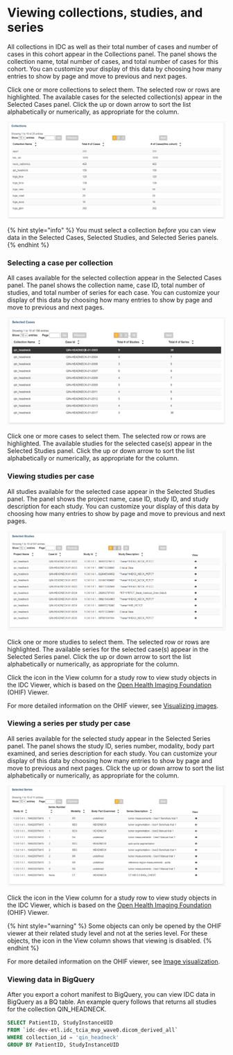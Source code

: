 # Viewing collections, studies, and series

All collections in IDC as well as their total number of cases and number of cases in this cohort appear in the Collections panel. The panel shows the collection name, total number of cases, and total number of cases for this cohort. You can customize your display of this data by choosing how many entries to show by page and move to previous and next pages.

Click one or more collections to select them. The selected row or rows are highlighted. The available cases for the selected collection\(s\) appear in the Selected Cases panel. Click the up or down arrow to sort the list alphabetically or numerically, as appropriate for the column.

![Collections panel](../../.gitbook/assets/collections-panelv2%20%282%29%20%282%29.png)

{% hint style="info" %}
You must select a collection _before_ you can view data in the Selected Cases, Selected Studies, and Selected Series panels.
{% endhint %}

### Selecting a case per collection

All cases available for the selected collection appear in the Selected Cases panel. The panel shows the collection name, case ID, total number of studies, and total number of series for each case. You can customize your display of this data by choosing how many entries to show by page and move to previous and next pages.

![Selected Cases panel](../../.gitbook/assets/selected_cases-panel.png)

Click one or more cases to select them. The selected row or rows are highlighted. The available studies for the selected case\(s\) appear in the Selected Studies panel. Click the up or down arrow to sort the list alphabetically or numerically, as appropriate for the column.

### Viewing studies **p**er case

All studies available for the selected case appear in the Selected Studies panel. The panel shows the project name, case ID, study ID, and study description for each study. You can customize your display of this data by choosing how many entries to show by page and move to previous and next pages.

![Selected Studies panel](../../.gitbook/assets/selected_studies-panel.png)

Click one or more studies to select them. The selected row or rows are highlighted. The available series for the selected case\(s\) appear in the Selected Series panel. Click the up or down arrow to sort the list alphabetically or numerically, as appropriate for the column.

Click the icon in the View column for a study row to view study objects in the IDC Viewer, which is based on the [Open Health Imaging Foundation](https://docs.ohif.org/) \(OHIF\) Viewer.

For more detailed information on the OHIF viewer, see [Visualizing images](../visualization.md).

### Viewing a series per study per case

All series available for the selected study appear in the Selected Series panel. The panel shows the study ID, series number, modality, body part examined, and series description for each study. You can customize your display of this data by choosing how many entries to show by page and move to previous and next pages. Click the up or down arrow to sort the list alphabetically or numerically, as appropriate for the column.

![Selected Series panel](../../.gitbook/assets/selected_series-panel.png)

Click the icon in the View column for a study row to view study objects in the IDC Viewer, which is based on the [Open Health Imaging Foundation](https://docs.ohif.org/) \(OHIF\) Viewer.

{% hint style="warning" %}
Some objects can only be opened by the OHIF viewer at their related study level and not at the series level. For these objects, the icon in the View column shows that viewing is disabled.
{% endhint %}

For more detailed information on the OHIF viewer, see [Image visualization](../visualization.md).

### Viewing data in BigQuery

After you export a cohort manifest to BigQuery, you can view IDC data in BigQuery as a BQ table. An example query follows that returns all studies for the collection QIN\_HEADNECK.

```sql
SELECT PatientID, StudyInstanceUID
FROM `idc-dev-etl.idc_tcia_mvp_wave0.dicom_derived_all`
WHERE collection_id = 'qin_headneck'
GROUP BY PatientID, StudyInstanceUID
```

## 

